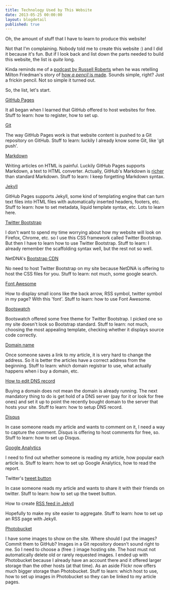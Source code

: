 ```yaml
---
title: Technology Used by This Website
date: 2013-05-25 00:00:00
layout: blogdetail
published: true
---
```


Oh, the amount of stuff that I have to learn to produce this website!

Not that I'm complaining. Nobody told me to create this website :) and I did it because it's fun. But if I look back and list down the parts needed to build this website, the list is *quite* long.

Kinda reminds me of a [podcast by Russell Roberts](http://www.econtalk.org/archives/2013/03/burgin_on_hayek.html) when he was retelling Milton Friedman's story of [how *a pencil* is made](http://www.youtube.com/watch?v=R5Gppi-O3a8). Sounds simple, right? Just a frickin pencil. Not so simple it turned out.

So, the list, let's start.

[GitHub Pages](http://pages.github.com/)

It all began when I learned that GitHub offered to host websites for free. Stuff to learn: how to register, how to set up.

[Git](http://git-scm.com/)

The way GitHub Pages work is that website content is pushed to a Git repository on GitHub. Stuff to learn: luckily I already know some Git, like 'git push'.

[Markdown](http://daringfireball.net/projects/markdown/)

Writing articles on HTML is painful. Luckily GitHub Pages supports Markdown, a text to HTML converter. Actually, GitHub's Markdown is [richer](https://help.github.com/articles/github-flavored-markdown) than standard Markdown. Stuff to learn: I keep forgetting Markdown syntax.

[Jekyll](http://jekyllrb.com/)

GitHub Pages supports Jekyll, some kind of templating engine that can turn text files into HTML files with automatically inserted headers, footers, etc. Stuff to learn: how to set metadata, liquid template syntax, etc. Lots to learn here.

[Twitter Bootstrap](http://twitter.github.io/bootstrap/index.html)

I don't want to spend my time worrying about how my website will look on Firefox, Chrome, etc. so I use this CSS framework called Twitter Bootstrap. But then I have to learn how to use Twitter Bootstrap. Stuff to learn: I already remember the scaffolding syntax well, but the rest not so well.

NetDNA's [Bootstrap CDN](http://www.bootstrapcdn.com/)

No need to host Twitter Bootstrap on my site because NetDNA is offering to host the CSS files for you. Stuff to learn: not much, some google search.

[Font Awesome](http://fortawesome.github.io/Font-Awesome/)

How to display small icons like the back arrow, RSS symbol, twitter symbol in my page? With this 'font'. Stuff to learn: how to use Font Awesome.

[Bootswatch](http://bootswatch.com/)

Bootswatch offered some free theme for Twitter Bootstrap. I picked one so my site doesn't look so Bootstrap standard. Stuff to learn: not much, choosing the most appealing template, checking whether it displays source code correctly.

[Domain name](http://en.wikipedia.org/wiki/Domain_name)

Once someone saves a link to my article, it is very hard to change the address. So it is better the articles have a correct address from the beginning. Stuff to learn: which domain registrar to use, what actually happens when i buy a domain, etc.

[How to edit DNS record](https://www.namecheap.com/support/knowledgebase/article/settingup_hostrecords)

Buying a domain does not mean the domain is already running. The next mandatory thing to do is get hold of a DNS server (pay for it or look for free ones) and set it up to point the recently bought domain to the server that hosts your site. Stuff to learn: how to setup DNS record.

[Disqus](http://disqus.com/)

In case someone reads my article and wants to comment on it, I need a way to capture the comment. Disqus is offering to host comments for free, so. Stuff to learn: how to set up Disqus.

[Google Analytics](http://www.google.com/analytics/)

I need to find out whether someone is reading my article, how popular each article is. Stuff to learn: how to set up Google Analytics, how to read the report.

Twitter's [tweet button](https://support.twitter.com/articles/231474-adding-the-tweet-button-to-your-website#)

In case someone reads my article and wants to share it with their friends on twitter. Stuff to learn: how to set up the tweet button.

How to create [RSS feed in Jekyll](https://github.com/snaptortoise/jekyll-rss-feeds)

Hopefully to make my site easier to aggregate. Stuff to learn: how to set up an RSS page with Jekyll.

[Photobucket](http://photobucket.com/)

I have some images to show on the site. Where should I put the images? Commit them to GitHub? Images in a Git repository doesn't sound right to me. So I need to choose a (free :) image hosting site. The host must not automatically delete old or rarely requested images. I ended up with Photobucket because I already have an account there and it offered larger storage than the other hosts (at that time). As an aside Flickr now offers much bigger storage than Photobucket. Stuff to learn: which host to use, how to set up images in Photobucket so they can be linked to my article pages.
